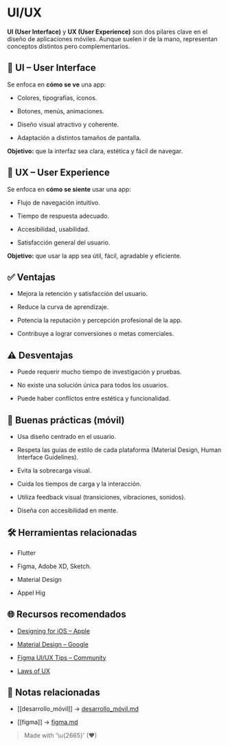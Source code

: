 # UI/UX

**UI (User Interface)** y **UX (User Experience)** son dos pilares clave en el diseño de aplicaciones móviles. Aunque suelen ir de la mano, representan conceptos distintos pero complementarios.

## 🎨 UI – User Interface

Se enfoca en **cómo se ve** una app:  

- Colores, tipografías, íconos.  

- Botones, menús, animaciones.  

- Diseño visual atractivo y coherente.  

- Adaptación a distintos tamaños de pantalla.  

**Objetivo:** que la interfaz sea clara, estética y fácil de navegar.  

## 🧠 UX – User Experience

Se enfoca en **cómo se siente** usar una app:  

- Flujo de navegación intuitivo.  

- Tiempo de respuesta adecuado.  

- Accesibilidad, usabilidad.  

- Satisfacción general del usuario.  

**Objetivo:** que usar la app sea útil, fácil, agradable y eficiente.  

## ✅ Ventajas

- Mejora la retención y satisfacción del usuario.  

- Reduce la curva de aprendizaje.  

- Potencia la reputación y percepción profesional de la app.  

- Contribuye a lograr conversiones o metas comerciales.  

## ⚠️ Desventajas

- Puede requerir mucho tiempo de investigación y pruebas.  

- No existe una solución única para todos los usuarios.  

- Puede haber conflictos entre estética y funcionalidad.  

## 🥇 Buenas prácticas (móvil)

- Usa diseño centrado en el usuario.  

- Respeta las guías de estilo de cada plataforma (Material Design, Human Interface Guidelines).  

- Evita la sobrecarga visual.  

- Cuida los tiempos de carga y la interacción.  

- Utiliza feedback visual (transiciones, vibraciones, sonidos).  

- Diseña con accesibilidad en mente.  

## 🛠️ Herramientas relacionadas

- Flutter  

- Figma, Adobe XD, Sketch.  

- Material Design  

- Appel Hig

## 🌐 Recursos recomendados

- [Designing for iOS – Apple](https://developer.apple.com/design/human-interface-guidelines/)  

- [Material Design – Google](https://m3.material.io/)  

- [Figma UI/UX Tips – Community](https://www.figma.com/community/search?resource_type=files&sort_by=popular&query=ux%20tips)  

- [Laws of UX](https://lawsofux.com/)  

## 🔗 Notas relacionadas

- [[desarrollo_móvil]] → [desarrollo_móvil.md](desarrollo_móvil.md)

- [[figma]] → [figma.md](figma.md)

> Made with '\u{2665}' (♥)
